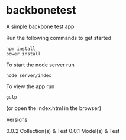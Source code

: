 # backbonetest


A simple backbone test app

Run the following commands to get started

    npm install
    bower install

To start the node server run 

    node server/index

To view the app run 

	gulp

(or open the index.html in the browser)


Versions


0.0.2 Collection(s) & Test
0.0.1 Model(s) & Test